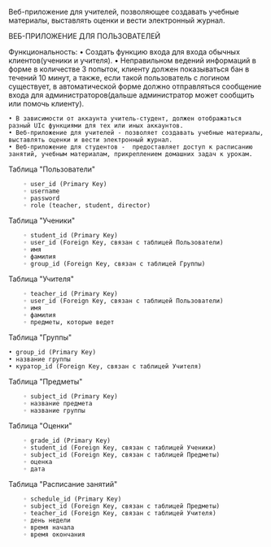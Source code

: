 Веб-приложение для учителей, позволяющее создавать учебные материалы, выставлять оценки и вести электронный журнал.

ВЕБ-ПРИЛОЖЕНИЕ ДЛЯ ПОЛЬЗОВАТЕЛЕЙ

Функциональность:
    • Создать функцию входа для входа обычных клиентов(ученики и учителя).
    • Неправильном ведений информаций в форме в количестве 3 попыток, клиенту должен показываться бан в течений 10 минут, а также, если такой пользователь с логином существует, в автоматической форме должно отправляться сообщение входа для администраторов(дальше администратор может сообщить или помочь клиенту).
    
    • В зависимости от аккаунта учитель-студент, должен отображаться разный UIс функциями для тех или иных аккаунтов.
    • Веб-приложение для учителей - позволяет создавать учебные материалы, выставлять оценки и вести электронный журнал.
    • Веб-приложение для студентов -  предоставляет доступ к расписанию занятий, учебным материалам, прикреплением домашних задач к урокам.

    
Таблица "Пользователи"

        ◦ user_id (Primary Key)
        ◦ username
        ◦ password
        ◦ role (teacher, student, director)
Таблица "Ученики"

        ◦ student_id (Primary Key)
        ◦ user_id (Foreign Key, связан с таблицей Пользователи)
        ◦ имя
        ◦ фамилия
        ◦ group_id (Foreign Key, связан с таблицей Группы)
Таблица "Учителя"

        ◦ teacher_id (Primary Key)
        ◦ user_id (Foreign Key, связан с таблицей Пользователи)
        ◦ имя
        ◦ фамилия
        ◦ предметы, которые ведет
Таблица "Группы"

    • group_id (Primary Key)
    • название группы
    • куратор_id (Foreign Key, связан с таблицей Учителя)
Таблица "Предметы"

        ◦ subject_id (Primary Key)
        ◦ название предмета
        ◦ название группы
Таблица "Оценки"

        ◦ grade_id (Primary Key)
        ◦ student_id (Foreign Key, связан с таблицей Ученики)
        ◦ subject_id (Foreign Key, связан с таблицей Предметы)
        ◦ оценка
        ◦ дата
Таблица "Расписание занятий"

        ◦ schedule_id (Primary Key)
        ◦ subject_id (Foreign Key, связан с таблицей Предметы)
        ◦ teacher_id (Foreign Key, связан с таблицей Учителя)
        ◦ день недели
        ◦ время начала
        ◦ время окончания
